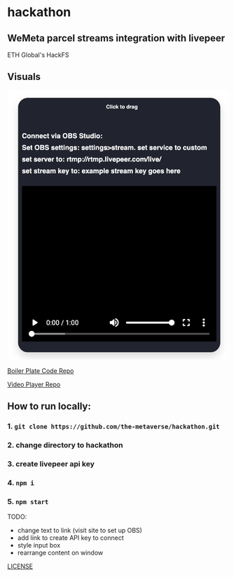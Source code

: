 # hackathon
## WeMeta parcel streams integration with livepeer
ETH Global's HackFS

## Visuals
![image of UI](current_UI.png)

[Boiler Plate Code Repo](https://github.com/upmostly/react-chrome-extension.git)

[Video Player Repo](https://github.com/google/shaka-player)

## How to run locally:
### 1. `git clone https://github.com/the-metaverse/hackathon.git`
### 2. change directory to hackathon
### 3. create livepeer api key
### 4. `npm i`
### 5. `npm start`

TODO: 
- change text to link (visit site to set up OBS)
- add link to create API key to connect
- style input box
- rearrange content on window

[LICENSE](LICENSE)
